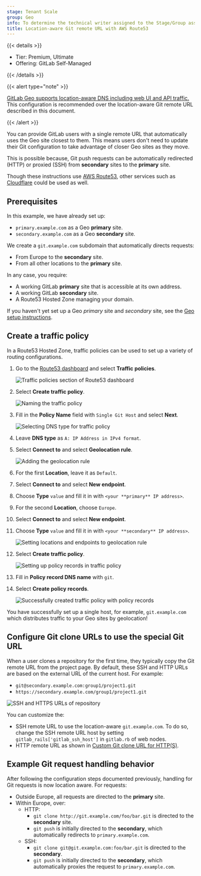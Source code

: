 ```yaml
---
stage: Tenant Scale
group: Geo
info: To determine the technical writer assigned to the Stage/Group associated with this page, see https://handbook.gitlab.com/handbook/product/ux/technical-writing/#assignments
title: Location-aware Git remote URL with AWS Route53
---
```


{{< details >}}

- Tier: Premium, Ultimate
- Offering: GitLab Self-Managed

{{< /details >}}

{{< alert type="note" >}}

[GitLab Geo supports location-aware DNS including web UI and API traffic.](../secondary_proxy/_index.md#configure-location-aware-dns)
This configuration is recommended over the location-aware Git remote URL
described in this document.

{{< /alert >}}

You can provide GitLab users with a single remote URL that automatically uses
the Geo site closest to them. This means users don't need to update their Git
configuration to take advantage of closer Geo sites as they move.

This is possible because, Git push requests can be automatically redirected
(HTTP) or proxied (SSH) from **secondary** sites to the **primary** site.

Though these instructions use [AWS Route53](https://aws.amazon.com/route53/),
other services such as [Cloudflare](https://www.cloudflare.com/) could be used
as well.

## Prerequisites

In this example, we have already set up:

- `primary.example.com` as a Geo **primary** site.
- `secondary.example.com` as a Geo **secondary** site.

We create a `git.example.com` subdomain that automatically directs
requests:

- From Europe to the **secondary** site.
- From all other locations to the **primary** site.

In any case, you require:

- A working GitLab **primary** site that is accessible at its own address.
- A working GitLab **secondary** site.
- A Route53 Hosted Zone managing your domain.

If you haven't yet set up a Geo _primary_ site and _secondary_ site, see the
[Geo setup instructions](../setup/_index.md).

## Create a traffic policy

In a Route53 Hosted Zone, traffic policies can be used to set up a variety of
routing configurations.

1. Go to the
   [Route53 dashboard](https://console.aws.amazon.com/route53/home) and select
   **Traffic policies**.

   ![Traffic policies section of Route53 dashboard](img/single_git_traffic_policies_v12_3.png)

1. Select **Create traffic policy**.

   ![Naming the traffic policy](img/single_git_name_policy_v12_3.png)

1. Fill in the **Policy Name** field with `Single Git Host` and select **Next**.

   ![Selecting DNS type for traffic policy](img/single_git_policy_diagram_v12_3.png)

1. Leave **DNS type** as `A: IP Address in IPv4 format`.
1. Select **Connect to** and select **Geolocation rule**.

   ![Adding the geolocation rule](img/single_git_add_geolocation_rule_v12_3.png)

1. For the first **Location**, leave it as `Default`.
1. Select **Connect to** and select **New endpoint**.
1. Choose **Type** `value` and fill it in with `<your **primary** IP address>`.
1. For the second **Location**, choose `Europe`.
1. Select **Connect to** and select **New endpoint**.
1. Choose **Type** `value` and fill it in with `<your **secondary** IP address>`.

   ![Setting locations and endpoints to geolocation rule](img/single_git_add_traffic_policy_endpoints_v12_3.png)

1. Select **Create traffic policy**.

   ![Setting up policy records in traffic policy](img/single_git_create_policy_records_with_traffic_policy_v12_3.png)

1. Fill in **Policy record DNS name** with `git`.
1. Select **Create policy records**.

   ![Successfully created traffic policy with policy records](img/single_git_created_policy_record_v12_3.png)

You have successfully set up a single host, for example, `git.example.com` which
distributes traffic to your Geo sites by geolocation!

## Configure Git clone URLs to use the special Git URL

When a user clones a repository for the first time, they typically copy the Git
remote URL from the project page. By default, these SSH and HTTP URLs are based
on the external URL of the current host. For example:

- `git@secondary.example.com:group1/project1.git`
- `https://secondary.example.com/group1/project1.git`

![SSH and HTTPS URLs of repository](img/single_git_clone_panel_v12_3.png)

You can customize the:

- SSH remote URL to use the location-aware `git.example.com`. To do so, change the SSH remote URL
  host by setting `gitlab_rails['gitlab_ssh_host']` in `gitlab.rb` of web nodes.
- HTTP remote URL as shown in
  [Custom Git clone URL for HTTP(S)](../../settings/visibility_and_access_controls.md#customize-git-clone-url-for-https).

## Example Git request handling behavior

After following the configuration steps documented previously, handling for Git requests is now location aware.
For requests:

- Outside Europe, all requests are directed to the **primary** site.
- Within Europe, over:
  - HTTP:
    - `git clone http://git.example.com/foo/bar.git` is directed to the **secondary** site.
    - `git push` is initially directed to the **secondary**, which automatically
      redirects to `primary.example.com`.
  - SSH:
    - `git clone git@git.example.com:foo/bar.git` is directed to the **secondary**.
    - `git push` is initially directed to the **secondary**, which automatically
      proxies the request to `primary.example.com`.
